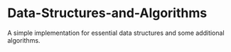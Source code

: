 # Data-Structures-and-Algorithms
A simple implementation for essential data structures and some additional algorithms.
